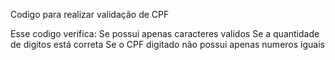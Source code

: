 Codigo para realizar validação de CPF
  
  Esse codigo verifica: 
    Se possui apenas caracteres validos
    Se a quantidade de digitos está correta
    Se o CPF digitado não possui apenas numeros iguais
